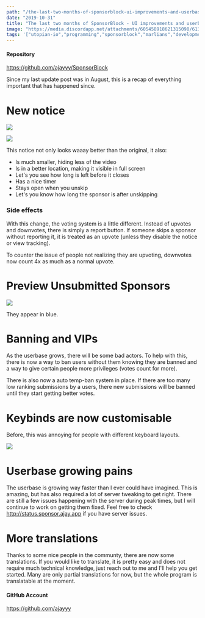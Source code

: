 ```yaml
---
path: "/the-last-two-months-of-sponsorblock-ui-improvements-and-userbase-growing-pains"
date: "2019-10-31"
title: "The last two months of SponsorBlock - UI improvements and userbase growing pains"
image: "https://media.discordapp.net/attachments/605458918621315098/613127382546513920/fade_out_2.gif"
tags: '["utopian-io","programming","sponsorblock","marlians","development"]'
---
```


#### Repository
https://github.com/ajayyy/SponsorBlock

Since my last update post was in August, this is a recap of everything important that has happened since.

# New notice
![](https://media.discordapp.net/attachments/605458918621315098/613127382546513920/fade_out_2.gif)

![](https://cdn.discordapp.com/attachments/605458918621315098/613146262488875120/reskip.gif)

This notice not only looks waaay better than the original, it also:

- Is much smaller, hiding less of the video
- Is in a better location, making it visible in full screen
- Let's you see how long is left before it closes
- Has a nice timer
- Stays open when you unskip
- Let's you know how long the sponsor is after unskipping


### Side effects

With this change, the voting system is a little different. Instead of upvotes and downvotes, there is simply a report button. If someone skips a sponsor without reporting it, it is treated as an upvote (unless they disable the notice or view tracking). 

To counter the issue of people not realizing they are upvoting, downvotes now count 4x as much as a normal upvote.

# Preview Unsubmitted Sponsors

![](https://cdn.discordapp.com/attachments/605458918621315098/613800560344432650/unknown.png)

They appear in blue.

# Banning and VIPs

As the userbase grows, there will be some bad actors. To help with this, there is now a way to ban users without them knowing they are banned and a way to give certain people more privileges (votes count for more).

There is also now a auto temp-ban system in place. If there are too many low ranking submissions by a users, there new submissions will be banned until they start getting better votes.

# Keybinds are now customisable

Before, this was annoying for people with different keyboard layouts.

![](https://cdn.discordapp.com/attachments/605458918621315098/639308577403830282/setkeybinds.gif)

# Userbase growing pains

The userbase is growing way faster than I ever could have imagined. This is amazing, but has also required a lot of server tweaking to get right. There are still a few issues happening with the server during peak times, but I will continue to work on getting them fixed. Feel free to check http://status.sponsor.ajay.app if you have server issues.

# More translations

Thanks to some nice people in the communty, there are now some translations. If you would like to translate, it is pretty easy and does not require much technical knowledge, just reach out to me and I'll help you get started. Many are only partial translations for now, but the whole program is  translatable at  the moment.



#### GitHub Account
https://github.com/ajayyy